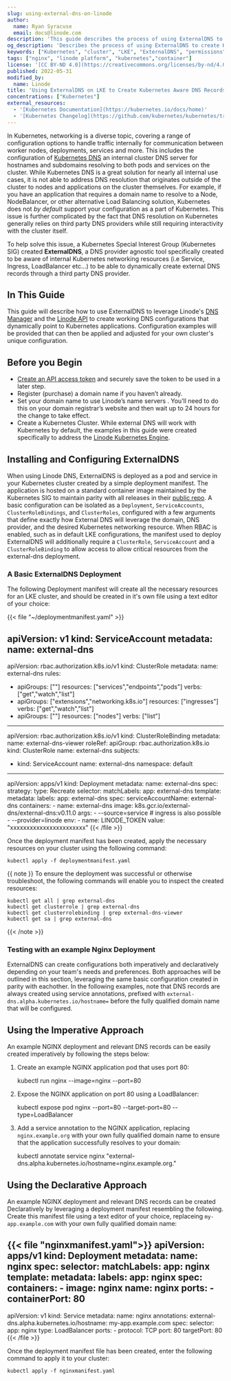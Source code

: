 ```yaml
---
slug: using-external-dns-on-linode
author:
  name: Ryan Syracuse
  email: docs@linode.com
description: 'This guide describes the process of using ExternalDNS to create Kubernetes ready DNS records on LKE'
og_description: 'Describes the process of using ExternalDNS to create Kubernetes ready DNS records on LKE'
keywords: ["Kubernetes", "cluster", "LKE", "ExternalDNS", "permissions"]
tags: ["nginx", "linode platform", "kubernetes","container"]
license: '[CC BY-ND 4.0](https://creativecommons.org/licenses/by-nd/4.0)'
published: 2022-05-31
modified_by:
  name: Linode
title: 'Using ExternalDNS on LKE to Create Kubernetes Aware DNS Records'
concentrations: ["Kubernetes"]
external_resources:
  - '[Kubernetes Documentation](https://kubernetes.io/docs/home)'
  - '[Kubernetes Changelog](https://github.com/kubernetes/kubernetes/tree/master/CHANGELOG)'
---
```


In Kubernetes, networking is a diverse topic, covering a range of configuration options to handle traffic internally for communication between worker nodes, deployments, services and more. This includes the configuration of [Kubernetes DNS](https://kubernetes.io/docs/concepts/services-networking/dns-pod-service/) an internal cluster DNS server for hostnames and subdomains resolving to both pods and services on the cluster. While Kubernetes DNS is a great solution for nearly all internal use cases, it is not able to address DNS resolution that originates outside of the cluster to nodes and applications on the cluster themselves. For example, if you have an application that requires a domain name to resolve to a Node, NodeBalancer, or other alternative Load Balancing solution, Kubernetes does not _by default_ support your configuration as a part of Kubernetes. This issue is further complicated by the fact that DNS resolution on Kubernetes generally relies on third party DNS providers while still requiring interactivity with the cluster itself.

To help solve this issue, a Kubernetes Special Interest Group (Kubernetes SIG) created **ExternalDNS**, a DNS provider agnostic tool specifically created to be aware of internal Kubernetes networking resources (i.e Service, Ingress, LoadBalancer etc...) to be able to dynamically create external DNS records through a third party DNS provider.

## In This Guide

This guide will describe how to use ExternalDNS to leverage  Linode's [DNS Manager](https://www.linode.com/docs/guides/dns-manager/) and the [Linode API](https://www.linode.com/docs/guides/getting-started-with-the-linode-api/) to create working DNS configurations that dynamically point to Kubernetes applications. Configuration examples will be provided that can then be applied and adjusted for your own cluster's unique configuration.

## Before you Begin

- [Create an API access token](https://www.linode.com/docs/guides/getting-started-with-the-linode-api/#get-an-access-token) and securely save the token to be used in a later step.
- Register (purchase) a domain name if you haven’t already.
- Set your domain name to use Linode’s name servers . You’ll need to do this on your domain registrar’s website and then wait up to 24 hours for the change to take effect.
- Create a Kubernetes Cluster. While external DNS will work with Kubernetes by default, the examples in this guide were created specifically to address the [Linode Kubernetes Engine](https://www.linode.com/docs/guides/deploy-and-manage-a-cluster-with-linode-kubernetes-engine-a-tutorial/).

## Installing and Configuring ExternalDNS

When using Linode DNS, ExternalDNS is deployed as a pod and service in your Kubernetes cluster created by a simple deployment manifest. The application is hosted on a standard container image maintained by the Kubernetes SIG to maintain parity with all releases in their [public repo](https://github.com/kubernetes-sigs/external-dns/releases). A basic configuration can be isolated as a `Deployment`, `ServiceAccounts`, `ClusterRoleBindings`, and `ClusterRoles`, configured with a few arguments that define exactly how External DNS will leverage the domain, DNS provider, and the desired Kubernetes networking resource. When RBAC is enabled, such as in default LKE configurations, the manifest used to deploy ExternalDNS will additionally require a `ClusterRole`, `ServiceAccount` and a `ClusterRoleBinding` to allow access to allow critical resources from the external-dns deployment.

### A Basic ExternalDNS Deployment

The following Deployment manifest will create all the necessary resources for an LKE cluster, and should be created in it's own file using a text editor of your choice:

{{< file "~/deploymentmanifest.yaml" >}}

apiVersion: v1
kind: ServiceAccount
metadata:
  name: external-dns
---
apiVersion: rbac.authorization.k8s.io/v1
kind: ClusterRole
metadata:
  name: external-dns
rules:
- apiGroups: [""]
  resources: ["services","endpoints","pods"]
  verbs: ["get","watch","list"]
- apiGroups: ["extensions","networking.k8s.io"]
  resources: ["ingresses"]
  verbs: ["get","watch","list"]
- apiGroups: [""]
  resources: ["nodes"]
  verbs: ["list"]
---
apiVersion: rbac.authorization.k8s.io/v1
kind: ClusterRoleBinding
metadata:
  name: external-dns-viewer
roleRef:
  apiGroup: rbac.authorization.k8s.io
  kind: ClusterRole
  name: external-dns
subjects:
- kind: ServiceAccount
  name: external-dns
  namespace: default
---
apiVersion: apps/v1
kind: Deployment
metadata:
  name: external-dns
spec:
  strategy:
    type: Recreate
  selector:
    matchLabels:
      app: external-dns
  template:
    metadata:
      labels:
        app: external-dns
    spec:
      serviceAccountName: external-dns
      containers:
      - name: external-dns
        image: k8s.gcr.io/external-dns/external-dns:v0.11.0
        args:
        - --source=service # ingress is also possible
        - --provider=linode
        env:
        - name: LINODE_TOKEN
          value: "xxxxxxxxxxxxxxxxxxxxxxx"
{{< /file >}}

Once the deployment manifest has been created, apply the necessary resources on your cluster using the following command:

    kubectl apply -f deploymentmanifest.yaml

{{ note }}
To ensure the deployment was successful or otherwise troubleshoot, the following commands will enable you to inspect the created resources:

    kubectl get all | grep external-dns
    kubectl get clusterrole | grep external-dns
    kubectl get clusterrolebinding | grep external-dns-viewer
    kubectl get sa | grep external-dns
{{< /note >}}

### Testing with an example Nginx Deployment

ExternalDNS can create configurations both imperatively and declaratively depending on your team's needs and preferences. Both approaches will be outlined in this section, leveraging the same basic configuration created in parity with eachother. In the following examples, note that DNS records are always created using service annotations, prefixed with `external-dns.alpha.kubernetes.io/hostname=` before the fully qualified domain name that will be configured.

## Using the Imperative Approach

An example NGINX deployment and relevant DNS records can be easily created imperatively by following the steps below:

1. Create an example NGINX application pod that uses port 80:

    kubectl run nginx --image=nginx --port=80

1. Expose the NGINX application on port 80 using a LoadBalancer:

    kubectl expose pod nginx --port=80 --target-port=80 --type=LoadBalancer

1. Add a service annotation to the NGINX application, replacing `nginx.example.org` with your own fully qualified domain name to ensure that the application successfully resolves to your domain:

    kubectl annotate service nginx "external-dns.alpha.kubernetes.io/hostname=nginx.example.org."

## Using the Declarative Approach

An example NGINX deployment and relevant DNS records can be created Declaratively by leveraging a deployment manifest resembling the following. Create this manifest file using a text editor of your choice, replaceing `my-app.example.com` with your own fully qualified domain name:

{{< file "nginxmanifest.yaml">}}
apiVersion: apps/v1
kind: Deployment
metadata:
  name: nginx
spec:
  selector:
    matchLabels:
      app: nginx
  template:
    metadata:
      labels:
        app: nginx
    spec:
      containers:
      - image: nginx
        name: nginx
        ports:
        - containerPort: 80
---
apiVersion: v1
kind: Service
metadata:
  name: nginx
  annotations:
    external-dns.alpha.kubernetes.io/hostname: my-app.example.com
spec:
  selector:
    app: nginx
  type: LoadBalancer
  ports:
    - protocol: TCP
      port: 80
      targetPort: 80
{{< /file >}}

Once the deployment manifest file has been created, enter the following command to apply it to your cluster:

    kubectl apply -f nginxmanifest.yaml
